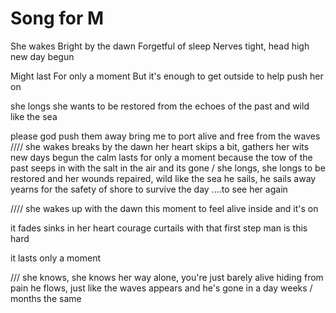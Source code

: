 # Song for M

She wakes
Bright by the dawn
Forgetful of sleep
Nerves tight, head high
new day begun

Might last
For only a moment
But it's enough
to get outside
to help push her on

she longs
she wants to be
restored from the echoes of the past
and wild like the sea

please god
push them away
bring me to port alive
and free from the waves
////
she wakes
breaks by the dawn
her heart skips a bit, gathers her wits
new days begun
the calm lasts
for only a moment
because the tow of the past seeps in with
the salt in the air and its gone
/
she longs, she longs to be
restored and her wounds repaired,
wild like the sea
he sails, he sails away
yearns for the safety of shore
to survive the day
....to see her again



////
she wakes
up with the dawn
this moment to feel alive inside
and it's on

it fades
sinks in her heart
courage curtails with that first step
man is this hard


it lasts
only a moment


///
she knows, she knows her way
alone, you're just barely alive
hiding from pain
he flows, just like the waves
appears and he's gone in a day
weeks / months the same
